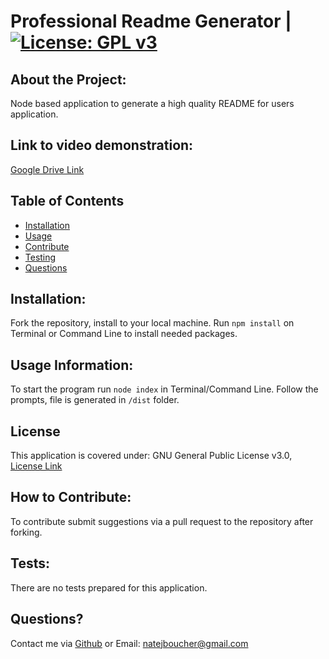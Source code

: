 
# Professional Readme Generator | [![License: GPL v3](https://img.shields.io/badge/License-GPLv3-blue.svg)](https://www.gnu.org/licenses/gpl-3.0)

## About the Project:
    
Node based application to generate a high quality README for users application.

## Link to video demonstration:

[Google Drive Link](https://drive.google.com/file/d/1E2WEWfDyv_vPZOOgdLijtWFyhpmiIM-p/view?usp=sharing)
    
## Table of Contents
    
- [Installation](#installation)
- [Usage](#usage)
- [Contribute](#contribute)
- [Testing](#tests)
- [Questions](#questions)

<a name="installation"></a>
## Installation:
    
Fork the repository, install to your local machine. Run `npm install` on Terminal or Command Line to install needed packages.
<a name="usage"></a>
## Usage Information:
    
To start the program run `node index` in Terminal/Command Line. Follow the prompts, file is generated in `/dist` folder. 

## License
This application is covered under: GNU General Public License v3.0, [License Link](https://www.gnu.org/licenses/gpl-3.0.en.html)

<a name="contribute"></a>
## How to Contribute:
    
To contribute submit suggestions via a pull request to the repository after forking.
<a name="tests"></a>
## Tests:
    
There are no tests prepared for this application.
<a name="questions"></a>
## Questions?

Contact me via [Github](https://github.com/natejboucher) or Email: <natejboucher@gmail.com>
